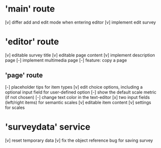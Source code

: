 # 'main' route
[v] differ add and edit mode when entering editor
[v] implement edit survey

# 'editor' route
[v] editable survey title
[v] editable page content
[v] implement description page
[-] implement multimedia page
[-] feature: copy a page

## 'page' route
[-] placeholder tips for item types
[v] edit choice options, including a optional input field for user-defined option
[-] show the default scale metric (if not chosen)
[-] change text color in the text-editor
[x] two input fields (left/right items) for semantic scales
[v] editable item content
[v] settings for scales

# 'surveydata' service
[v] reset temporary data
[v] fix the object reference bug for saving survey